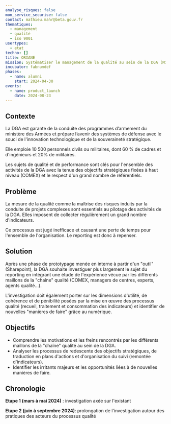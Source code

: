 ```yaml
---
analyse_risques: false
mon_service_securise: false
contact: mathieu.mahr@beta.gouv.fr
thematiques:
  - management
  - qualité
  - iso 9001
usertypes:
  - etat
techno: []
title: ORIANE
mission: Systématiser le management de la qualité au sein de la DGA (MinArm)
incubator: fabnumdef
phases:
  - name: alumni
    start: 2024-04-30
events:
  - name: product_launch
    date: 2024-08-23
---
```

## Contexte

La DGA est garante de la conduite des programmes d’armement du ministère des Armées et prépare l’avenir des systèmes de défense avec le souci de l'innovation technologique et de la souveraineté stratégique.

Elle emploie 10 500 personnels civils ou militaires, dont 60 % de cadres et d'ingénieurs et 20% de militaires.

Les sujets de qualité et de performance sont clés pour l'ensemble des activités de la DGA avec la tenue des objectifs stratégiques fixées à haut niveau (COMEX) et le respect d'un grand nombre de référentiels.

## Problème

La mesure de la qualité comme la maîtrise des risques induits par la conduite de projets complexes sont essentiels au pilotage des activités de la DGA. Elles imposent de collecter régulièrement un grand nombre d'indicateurs.

Ce processus est jugé inefficace et causant une perte de temps pour l'ensemble de l'organisation. Le reporting est donc à repenser.


## Solution

Après une phase de prototypage menée en interne à partir d'un "outil" (Sharepoint), la DGA souhaite investiguer plus largement le sujet du reporting en intégrant une étude de l'expérience vécue par les différents maillons de la "chaîne" qualité (COMEX, managers de centres, experts, agents qualité...).

L'investigation doit également porter sur les dimensions d'utilité, de cohérence et de pénibilité posées par la mise en œuvre des processus qualité (recueil, traitement et consommation des indicateurs) et identifier de nouvelles "manières de faire" grâce au numérique.

## Objectifs

* Comprendre les motivations et les freins rencontrés par les différents maillons de la "chaîne" qualité au sein de la DGA.
* Analyser les processus de redescente des objectifs stratégiques, de traduction en plans d'actions et d'organisation du suivi (remontée d'indicateurs).
* Identifier les irritants majeurs et les opportunités liées à de nouvelles manières de faire.

## Chronologie

**Etape 1 (mars à mai 2024)** : investigation axée sur l'existant

**Etape 2 (juin à septembre 2024)**: prolongation de l'investigation autour des pratiques des acteurs du processus qualité 

